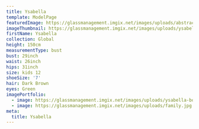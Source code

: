 ```yaml
---
title: Ysabella
template: ModelPage
featuredImage: https://glassmanagement.imgix.net/images/uploads/abstract-analog-art-390089.jpg
imageThumbnail: https://glassmanagement.imgix.net/images/uploads/ysabella-bottani-11.jpg
firstName: Ysabella
collection: Global
height: 150cm
measurementType: bust
bust: 29inch
waist: 26inch
hips: 31inch
size: kids 12
shoeSize: '7'
hair: Dark Brown
eyes: Green
imagePortfolio:
  - image: https://glassmanagement.imgix.net/images/uploads/ysabella-bottani-11.jpg
  - image: https://glassmanagement.imgix.net/images/uploads/family.jpg
meta:
  title: Ysabella
---
```


